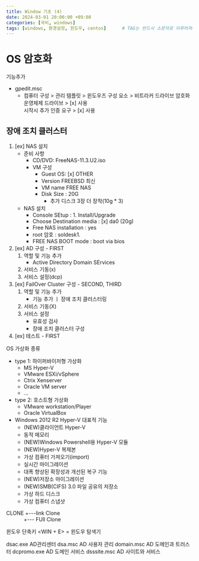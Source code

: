 ```yaml
---
title: Window 기초 (4)
date: 2024-03-01 20:00:00 +09:00
categories: [국비, windows]
tags: [windows, 환경설정, 윈도우, centos]		# TAG는 반드시 소문자로 이루어져야함!
---
```


# OS 암호화
기능추가
- gpedit.msc
    - 컴퓨터 구성 > 관리 템플릿 > 윈도우즈 구성 요소 > 비트라커 드라이브 암호화  
        운영체제 드라이브 > [x] 사용  
        시작시 추가 인증 요구 > [x] 사용  

## 장애 조치 클러스터

1. [ex] NAS 설치  
    + 준비 사항
        - CD/DVD: FreeNAS-11.3.U2.iso
        - VM 구성
            - Guest OS: [x] OTHER
            - Version FREEBSD 최신
            - VM name FREE NAS
            - Disk Size : 20G
                - 추가 디스크 3장 더 장착(10g * 3)
    + NAS 설치
        - Console SEtup : 1. Install/Upgrade
        - Choose Destination media : [x] da0 (20g)
        - Free NAS installation : yes
        - root 암호 : soldesk1.
        - FREE NAS BOOT mode : boot via bios
2. [ex] AD 구성 - FIRST  
    1. 역할 및 기능 추가
        - Active Directory Domain SErvices
    2. 서비스 기동(x)
    3. 서비스 설정(dcp)
3. [ex] FailOver Cluster 구성 - SECOND, THIRD  
    1. 역할 및 기능 추가
        - 기능 추가 ㅣ 장애 조치 클러스터링
    2. 서비스 기동(X)
    3. 서비스 설정
        - 유효성 검사
        - 장애 조치 클러스터 구성
4. [ex] 테스트 - FIRST  

OS 가상화 종류
- type 1: 하이퍼바이저형 가상화
    - MS Hyper-V
    - VMware ESXi/vSphere
    - Ctrix Xenserver
    - Oracle VM server
    - ...
- type 2: 호스트형 가상화
    - VMware workstation/Player
    - Oracle VirtualBox
- Windows 2012 R2 Hyper-V 대표적 기능
    - (NEW)클라이언트 Hyper-V
    - 동적 메모리
    - (NEW)Windows Powershell용 Hyper-V 모듈
    - (NEW)Hyper-V 복제본
    - 가상 컴퓨터 가져오기(import)
    - 실시간 마이그레이션
    - 대폭 향상된 확장성과 개선된 복구 기능
    - (NEW)저장소 마이그레이션
    - (NEW)SMB(CIFS) 3.0 파일 공유의 저장소
    - 가상 하드 디스크
    - 가상 컴퓨터 스냅샷


CLONE +---link Clone   
&nbsp;&nbsp;&nbsp;&nbsp;&nbsp;&nbsp;&nbsp;&nbsp;&nbsp;&nbsp;&nbsp;&nbsp;+--- FUll Clone

윈도우 단축키
<WIN + E> = 윈도우 탐색기

dsac.exe AD관리센터
dsa.msc AD 사용자 관리
domain.msc AD 도메인과 트러스터
dcpromo.exe AD 도메인 서비스
dsssite.msc AD 사이트와 서비스